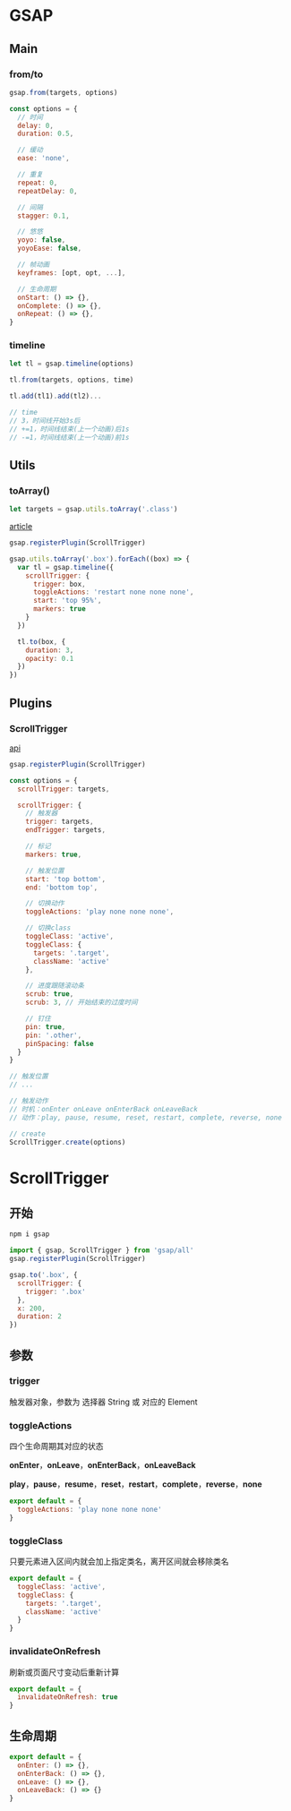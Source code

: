 # GSAP

## Main

### from/to

```js
gsap.from(targets, options)

const options = {
  // 时间
  delay: 0,
  duration: 0.5,

  // 缓动
  ease: 'none',

  // 重复
  repeat: 0,
  repeatDelay: 0,

  // 间隔
  stagger: 0.1,

  // 悠悠
  yoyo: false,
  yoyoEase: false,

  // 帧动画
  keyframes: [opt, opt, ...],

  // 生命周期
  onStart: () => {},
  onComplete: () => {},
  onRepeat: () => {},
}
```

### timeline

```js
let tl = gsap.timeline(options)

tl.from(targets, options, time)

tl.add(tl1).add(tl2)...

// time
// 3，时间线开始3s后
// +=1，时间线结束(上一个动画)后1s
// -=1，时间线结束(上一个动画)前1s
```

## Utils

### toArray()

```js
let targets = gsap.utils.toArray('.class')
```

[article](https://css-tricks.com/tips-for-writing-animation-code-efficiently/)

```js
gsap.registerPlugin(ScrollTrigger)

gsap.utils.toArray('.box').forEach((box) => {
  var tl = gsap.timeline({
    scrollTrigger: {
      trigger: box,
      toggleActions: 'restart none none none',
      start: 'top 95%',
      markers: true
    }
  })

  tl.to(box, {
    duration: 3,
    opacity: 0.1
  })
})
```

## Plugins

### ScrollTrigger

[api](https://greensock.com/docs/v3/Plugins/ScrollTrigger)

```js
gsap.registerPlugin(ScrollTrigger)
```

```js
const options = {
  scrollTrigger: targets,

  scrollTrigger: {
    // 触发器
    trigger: targets,
    endTrigger: targets,

    // 标记
    markers: true,

    // 触发位置
    start: 'top bottom',
    end: 'bottom top',

    // 切换动作
    toggleActions: 'play none none none',

    // 切换class
    toggleClass: 'active',
    toggleClass: {
      targets: '.target',
      className: 'active'
    },

    // 进度跟随滚动条
    scrub: true,
    scrub: 3, // 开始结束的过度时间

    // 钉住
    pin: true,
    pin: '.other',
    pinSpacing: false
  }
}

// 触发位置
// ...

// 触发动作
// 时机：onEnter onLeave onEnterBack onLeaveBack
// 动作：play, pause, resume, reset, restart, complete, reverse, none

// create
ScrollTrigger.create(options)
```

# ScrollTrigger

## 开始

```bash
npm i gsap
```

```js
import { gsap, ScrollTrigger } from 'gsap/all'
gsap.registerPlugin(ScrollTrigger)

gsap.to('.box', {
  scrollTrigger: {
    trigger: '.box'
  },
  x: 200,
  duration: 2
})
```

## 参数

### trigger

触发器对象，参数为 选择器 String 或 对应的 Element

### toggleActions

四个生命周期其对应的状态

**onEnter**，**onLeave**，**onEnterBack**，**onLeaveBack**

**play**，**pause**，**resume**，**reset**，**restart**，**complete**，**reverse**，**none**

```js
export default = {
  toggleActions: 'play none none none'
}
```

### toggleClass

只要元素进入区间内就会加上指定类名，离开区间就会移除类名

```js
export default = {
  toggleClass: 'active',
  toggleClass: {
    targets: '.target',
    className: 'active'
  }
}
```

### invalidateOnRefresh

刷新或页面尺寸变动后重新计算

```js
export default = {
  invalidateOnRefresh: true
}
```

## 生命周期

```js
export default = {
  onEnter: () => {},
  onEnterBack: () => {},
  onLeave: () => {},
  onLeaveBack: () => {}
}
```
